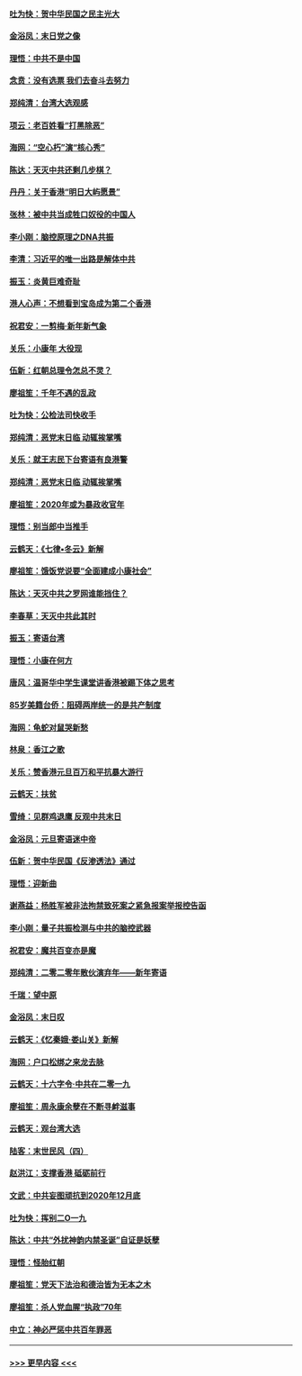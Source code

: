 #### [吐为快：贺中华民国之民主光大](../pages/nsc993/n11788618.md?t=01130733) 
#### [金浴凤：末日党之像](../pages/nsc993/n11787475.md?t=01130733) 
#### [理悟：中共不是中国](../pages/nsc993/n11787463.md?t=01130733) 
#### [念贲：没有选票  我们去奋斗去努力](../pages/nsc993/n11787398.md?t=01130733) 
#### [郑纯清：台湾大选观感](../pages/nsc993/n11786210.md?t=01130733) 
#### [项云：老百姓看“打黑除恶”](../pages/nsc993/n11785398.md?t=01130733) 
#### [海网：“空心朽”演“核心秀”](../pages/nsc993/n11783874.md?t=01130733) 
#### [陈达：天灭中共还剩几步棋？](../pages/nsc993/n11783719.md?t=01130733) 
#### [丹丹：关于香港“明日大屿愿景”](../pages/nsc993/n11783273.md?t=01130733) 
#### [张林：被中共当成牲口奴役的中国人](../pages/nsc993/n11782397.md?t=01130733) 
#### [李小刚：脑控原理之DNA共振](../pages/nsc993/n11780962.md?t=01130733) 
#### [李清：习近平的唯一出路是解体中共](../pages/nsc993/n11780866.md?t=01130733) 
#### [振玉：炎黄巨难奇耻](../pages/nsc993/n11779632.md?t=01130733) 
#### [港人心声：不想看到宝岛成为第二个香港](../pages/nsc993/n11778817.md?t=01130733) 
#### [祝君安：一剪梅‧新年新气象](../pages/nsc993/n11776340.md?t=01130733) 
#### [关乐：小康年 大役现](../pages/nsc993/n11774213.md?t=01130733) 
#### [伍新：红朝总理令怎总不灵？](../pages/nsc993/n11770813.md?t=01130733) 
#### [廖祖笙：千年不遇的乱政](../pages/nsc993/n11770373.md?t=01130733) 
#### [吐为快：公检法司快收手](../pages/nsc993/n11770359.md?t=01130733) 
#### [郑纯清：恶党末日临 动辄挨掌嘴](../pages/nsc993/n11769912.md?t=01130733) 
#### [关乐：就王志民下台寄语有良港警](../pages/nsc993/n11769903.md?t=01130733) 
#### [郑纯清：恶党末日临 动辄挨掌嘴](../pages/nsc993/n11769356.md?t=01130733) 
#### [廖祖笙：2020年或为暴政收官年](../pages/nsc993/n11768216.md?t=01130733) 
#### [理悟：别当郎中当推手](../pages/nsc993/n11768243.md?t=01130733) 
#### [云鹤天：《七律▪冬云》新解](../pages/nsc993/n11768204.md?t=01130733) 
#### [廖祖笙：饿饭党说要“全面建成小康社会”](../pages/nsc993/n11767482.md?t=01130733) 
#### [陈达：天灭中共之罗网谁能挡住？](../pages/nsc993/n11767465.md?t=01130733) 
#### [李春草：天灭中共此其时](../pages/nsc993/n11767452.md?t=01130733) 
#### [振玉：寄语台湾](../pages/nsc993/n11767432.md?t=01130733) 
#### [理悟：小康在何方](../pages/nsc993/n11767394.md?t=01130733) 
#### [唐风：温哥华中学生课堂讲香港被踢下体之思考](../pages/nsc993/n11766848.md?t=01130733) 
#### [85岁美籍台侨：阻碍两岸统一的是共产制度](../pages/nsc993/n11765043.md?t=01130733) 
#### [海网：龟蛇对鼠哭新愁](../pages/nsc993/n11764895.md?t=01130733) 
#### [林泉：香江之歌](../pages/nsc993/n11764415.md?t=01130733) 
#### [关乐：赞香港元旦百万和平抗暴大游行](../pages/nsc993/n11764382.md?t=01130733) 
#### [云鹤天：扶贫](../pages/nsc993/n11764245.md?t=01130733) 
#### [雪绮：见群鸡退鹰  反观中共末日](../pages/nsc993/n11762112.md?t=01130733) 
#### [金浴凤：元旦寄语迷中帝](../pages/nsc993/n11761788.md?t=01130733) 
#### [伍新：贺中华民国《反渗透法》通过](../pages/nsc993/n11761994.md?t=01130733) 
#### [理悟：迎新曲](../pages/nsc993/n11761152.md?t=01130733) 
#### [谢燕益：杨胜军被非法拘禁致死案之紧急报案举报控告函](../pages/nsc993/n11756134.md?t=01130733) 
#### [李小刚：量子共振检测与中共的脑控武器](../pages/nsc993/n11754518.md?t=01130733) 
#### [祝君安：魔共百变亦是魔](../pages/nsc993/n11754469.md?t=01130733) 
#### [郑纯清：二零二零年散伙演弃年——新年寄语](../pages/nsc993/n11754195.md?t=01130733) 
#### [千瑞：望中原](../pages/nsc993/n11754159.md?t=01130733) 
#### [金浴凤：末日叹](../pages/nsc993/n11752359.md?t=01130733) 
#### [云鹤天：《忆秦娥‧娄山关》新解](../pages/nsc993/n11752348.md?t=01130733) 
#### [海网：户口松绑之来龙去脉](../pages/nsc993/n11752328.md?t=01130733) 
#### [云鹤天：十六字令‧中共在二零一九](../pages/nsc993/n11752305.md?t=01130733) 
#### [廖祖笙：周永康余孽在不断寻衅滋事](../pages/nsc993/n11751013.md?t=01130733) 
#### [云鹤天：观台湾大选](../pages/nsc993/n11751007.md?t=01130733) 
#### [陆客：末世民风（四）](../pages/nsc993/n11749203.md?t=01130733) 
#### [赵洪江：支撑香港 砥砺前行](../pages/nsc993/n11748482.md?t=01130733) 
#### [文武：中共妄图顽抗到2020年12月底](../pages/nsc993/n11748446.md?t=01130733) 
#### [吐为快：挥别二O一九](../pages/nsc993/n11748411.md?t=01130733) 
#### [陈达：中共“外扰神韵内禁圣诞”自证是妖孽](../pages/nsc993/n11748226.md?t=01130733) 
#### [理悟：怪胎红朝](../pages/nsc993/n11748206.md?t=01130733) 
#### [廖祖笙：党天下法治和德治皆为无本之木](../pages/nsc993/n11748135.md?t=01130733) 
#### [廖祖笙：杀人党血腥“执政”70年](../pages/nsc993/n11745144.md?t=01130733) 
#### [中立：神必严惩中共百年罪恶](../pages/nsc993/n11744970.md?t=01130733) 

----
#### [ >>> 更早内容 <<< ](../indexes/nsc993-earlier.md)
